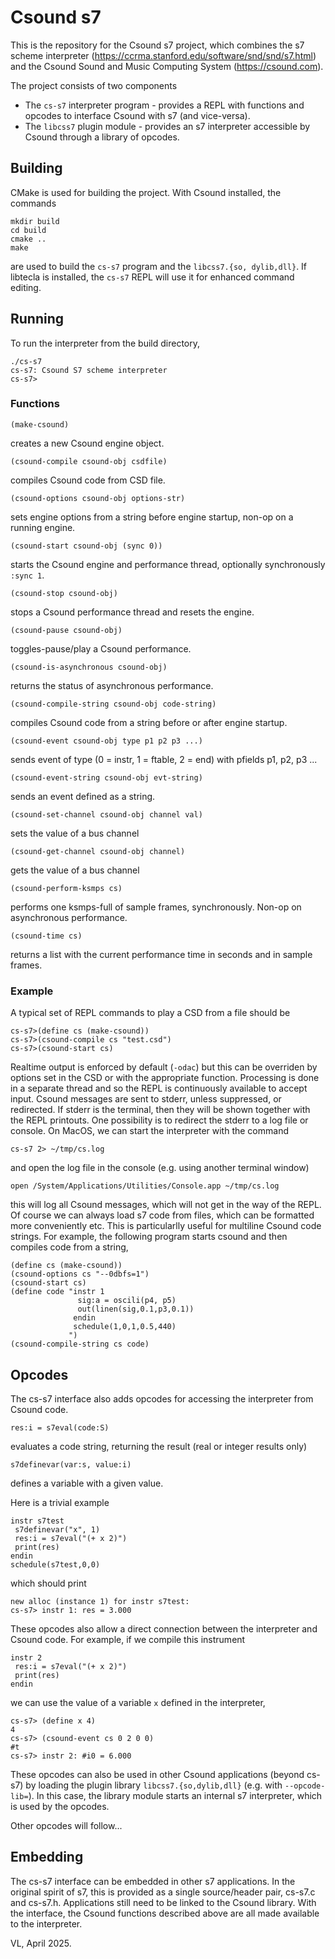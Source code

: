 # Csound s7 

This is the repository for the Csound s7 project, which combines the s7 scheme
interpreter (https://ccrma.stanford.edu/software/snd/snd/s7.html) and the
Csound Sound and Music Computing System (https://csound.com). 

The project consists of two components

- The `cs-s7` interpreter program - provides a REPL with functions and
  opcodes to interface Csound with s7 (and vice-versa).
- The `libcss7` plugin module - provides an s7 interpreter accessible
  by Csound through a library of opcodes.

## Building

CMake is used for building the project. With Csound installed,
the commands

```
mkdir build
cd build
cmake ..
make
```

are used to build the `cs-s7` program and the `libcss7.{so,
dylib,dll}`. 
If libtecla is installed, the `cs-s7` REPL will use it for enhanced command editing.

## Running

To run the interpreter from the build directory,

```
./cs-s7
cs-s7: Csound S7 scheme interpreter
cs-s7>
```

### Functions

```
(make-csound)
```

creates a new Csound engine object.


```
(csound-compile csound-obj csdfile)
```

compiles Csound code from CSD file.

```
(csound-options csound-obj options-str)
```

sets engine options from a string before engine startup, non-op on a
running engine.

```
(csound-start csound-obj (sync 0))
```

starts the Csound engine and performance thread, optionally
synchronously `:sync 1`.

```
(csound-stop csound-obj)
```

stops a Csound performance thread and resets the engine.

```
(csound-pause csound-obj)
```

toggles-pause/play a Csound performance.

```
(csound-is-asynchronous csound-obj)
```

returns the status of asynchronous performance.

```
(csound-compile-string csound-obj code-string)
```

compiles Csound code from a string before or after engine startup.


```
(csound-event csound-obj type p1 p2 p3 ...)
```

sends event of type (0  = instr, 1 = ftable, 2 = end) with pfields p1,
p2, p3 ...

```
(csound-event-string csound-obj evt-string)
```

sends an event defined as a string.


```
(csound-set-channel csound-obj channel val)
```

sets the value of a bus channel

```
(csound-get-channel csound-obj channel)
```

gets the value of a bus channel

```
(csound-perform-ksmps cs)
```

performs one ksmps-full of sample frames, synchronously. Non-op on
asynchronous performance.

```
(csound-time cs)
```

returns a list with the current performance time in seconds and in
sample frames.

### Example

A typical set of REPL commands to play a CSD from a file should be

```
cs-s7>(define cs (make-csound))
cs-s7>(csound-compile cs "test.csd")
cs-s7>(csound-start cs)
```

Realtime output is enforced by default (`-odac`) but this can be
overriden by options set in the CSD or with the appropriate function.
Processing is done in a separate thread and so the REPL is
continuously available to accept input. Csound messages are
sent to stderr, unless suppressed, or redirected. If stderr is the terminal, then
they will be shown together with the REPL printouts. One possibility
is to redirect the stderr to a log file or console. On MacOS, we can
start the interpreter with the command

```
cs-s7 2> ~/tmp/cs.log
```

and open the log file in the console (e.g. using another terminal window)

```
open /System/Applications/Utilities/Console.app ~/tmp/cs.log
```

this will log all Csound messages, which will not get in the way of
the REPL. Of course we can always load s7 code from files, which
can be formatted more conveniently etc. This is particularlly useful
for multiline Csound code strings. For example, the following
program starts csound and then compiles code from a string,

```
(define cs (make-csound))
(csound-options cs "--0dbfs=1")
(csound-start cs)
(define code "instr 1
               sig:a = oscili(p4, p5)
               out(linen(sig,0.1,p3,0.1))
              endin
              schedule(1,0,1,0.5,440)
             ")
(csound-compile-string cs code)
```

## Opcodes

The cs-s7 interface also adds opcodes for accessing the interpreter
from Csound code.

```
res:i = s7eval(code:S)
```

evaluates a code string, returning the result (real or integer results only)

```
s7definevar(var:s, value:i)
```

defines a variable with a given value.

Here is a trivial example

```
instr s7test
 s7definevar("x", 1)
 res:i = s7eval("(+ x 2)")
 print(res)
endin
schedule(s7test,0,0)
```

which should print

```
new alloc (instance 1) for instr s7test:
cs-s7> instr 1:	res = 3.000
```

These opcodes also allow a direct connection between the interpreter
and Csound code. For example, if we compile this instrument

```
instr 2
 res:i = s7eval("(+ x 2)")
 print(res)
endin
```

we can use the value of a variable `x` defined in the interpreter,

```
cs-s7> (define x 4)
4
cs-s7> (csound-event cs 0 2 0 0)
#t
cs-s7> instr 2:	#i0 = 6.000
```

These opcodes can also be used in other Csound applications (beyond
cs-s7) by loading the plugin library `libcss7.{so,dylib,dll}`
(e.g. with `--opcode-lib=`). In this case, the library module starts
an internal s7 interpreter, which is used by the opcodes.

Other opcodes will follow...

## Embedding

The cs-s7 interface can be embedded in other s7 applications. In the
original spirit of s7, this is provided as a single source/header
pair, cs-s7.c and cs-s7.h. Applications still need to be linked to the
Csound library. With the interface, the Csound functions described
above are all made available to the interpreter.

VL, April 2025.
